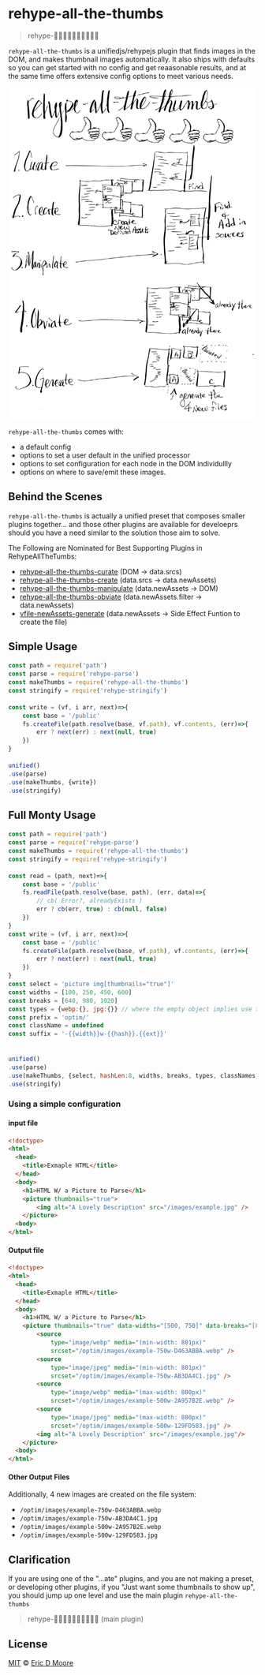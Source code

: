# rehype-all-the-thumbs

> rehype-👍🏿👍🏼👍🏽👍🏻👍🏾

`rehype-all-the-thumbs` is a unifiedjs/rehypejs plugin that finds images in the DOM, and makes thumbnail images automatically. It also ships with defaults so you can get started with no config and get reaasonable results, and at the same time offers extensive config options to meet various needs.

![Readme Diagram](pics/Readme-diagram.svg)

`rehype-all-the-thumbs` comes with:
- a default config
- options to set a user default in the unified processor
- options to set configuration for each node in the DOM individullly
- options on where to save/emit these images.

## Behind the Scenes 

`rehype-all-the-thumbs` is actually a unified preset that composes smaller plugins together... and those other plugins are available for develoeprs should you have a need similar to the solution those aim to solve.

The Following are Nominated for Best Supporting Plugins in RehypeAllTheTumbs:

- [rehype-all-the-thumbs-curate](https://github.com/ericdmoore/rehype-all-the-thumbs-curate) (DOM -> data.srcs)
- [rehype-all-the-thumbs-create](https://github.com/ericdmoore/rehype-all-the-thumbs-create) (data.srcs -> data.newAssets)
- [rehype-all-the-thumbs-manipulate](https://github.com/ericdmoore/rehype-all-the-thumbs-manipulate) (data.newAssets -> DOM)
- [rehype-all-the-thumbs-obviate](https://github.com/ericdmoore/rehype-all-the-thumbs-obviate) (data.newAssets.filter -> data.newAssets)
- [vfile-newAssets-generate](https://github.com/ericdmoore/vfile-newAssets-generate) (data.newAssets -> Side Effect Funtion to create the file)



## Simple Usage

```js
const path = require('path')
const parse = require('rehype-parse')
const makeThumbs = require('rehype-all-the-thumbs')
const stringify = require('rehype-stringify')

const write = (vf, i arr, next)=>{
    const base = '/public'
    fs.createFile(path.resolve(base, vf.path), vf.contents, (err)=>{
        err ? next(err) : next(null, true)
    })
}

unified()
.use(parse)
.use(makeThumbs, {write})
.use(stringify)
```



## Full Monty Usage

```js
const path = require('path')
const parse = require('rehype-parse')
const makeThumbs = require('rehype-all-the-thumbs')
const stringify = require('rehype-stringify')

const read = (path, next)=>{
    const base = '/public'
    fs.readFile(path.resolve(base, path), (err, data)=>{
        // cb( Error?, alreadyExists )
        err ? cb(err, true) : cb(null, false)
    })
}
const write = (vf, i arr, next)=>{
    const base = '/public'
    fs.createFile(path.resolve(base, vf.path), vf.contents, (err)=>{
        err ? next(err) : next(null, true)
    })
}
const select = 'picture img[thumbnails="true"]'
const widths = [100, 250, 450, 600] 
const breaks = [640, 980, 1020]
const types = {webp:{}, jpg:{}} // where the empty object implies use the default for the format
const prefix = 'optim/'
const className = undefined
const suffix = '-{{width}}w-{{hash}}.{{ext}}'


unified()
.use(parse)
.use(makeThumbs, {select, hashLen:8, widths, breaks, types, classNames, prefix, suffix, read, write})
.use(stringify)
```

### Using a simple configuration

#### input file 

```html
<!doctype>
<html>
  <head>
    <title>Exmaple HTML</title>
  </head>
  <body>
    <h1>HTML W/ a Picture to Parse</h1>
    <picture thumbnails="true">
        <img alt="A Lovely Description" src="/images/example.jpg" />
    </picture>
  <body>
</html>
```


#### Output file

```html
<!doctype>
<html>
  <head>
    <title>Exmaple HTML</title>
  </head>
  <body>
    <h1>HTML W/ a Picture to Parse</h1>
    <picture thumbnails="true" data-widths="[500, 750]" data-breaks="[800]" data-formats="webp,jpg">
        <source 
            type="image/webp" media="(min-width: 801px)"
            srcset="/optim/images/example-750w-D463ABBA.webp" />
        <source 
            type="image/jpeg" media="(min-width: 801px)"
            srcset="/optim/images/example-750w-AB3DA4C1.jpg" />
        <source 
            type="image/webp" media="(max-width: 800px)"
            srcset="/optim/images/example-500w-2A957B2E.webp" />
        <source 
            type="image/jpeg" media="(max-width: 800px)"
            srcset="/optim/images/example-500w-129FD583.jpg" />
        <img alt="A Lovely Description" src="/images/example.jpg"/>
    </picture>
  <body>
</html>
```

#### Other Output Files
Additionally, 4 new images are created on the file system:

- `/optim/images/example-750w-D463ABBA.webp`
- `/optim/images/example-750w-AB3DA4C1.jpg`
- `/optim/images/example-500w-2A957B2E.webp`
- `/optim/images/example-500w-129FD583.jpg`

## Clarification

If you are using one of the "...ate" plugins, and you are not making a preset, or developing other plugins, if you "Just  want some thumbnails to show up", you should jump up one level and use the main plugin `rehype-all-the-thumbs`

> rehype-👍🏿👍🏼👍🏽👍🏻👍🏾 (main plugin)

## License

[MIT][license] © [Eric D Moore][author]

<!-- Definitions -->

[license]: LICENSE

[author]: https://im.ericdmoore.com